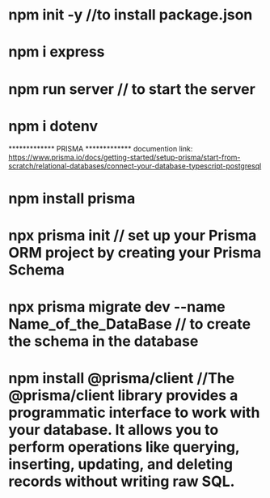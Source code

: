 # npm init -y   //to install package.json
# npm i express
# npm run server   // to start the server
# npm i dotenv

************* PRISMA *************
documention link: https://www.prisma.io/docs/getting-started/setup-prisma/start-from-scratch/relational-databases/connect-your-database-typescript-postgresql

# npm install prisma
# npx prisma init       // set up your Prisma ORM project by creating your Prisma Schema
# npx prisma migrate dev --name Name_of_the_DataBase // to create the schema in the database
# npm install @prisma/client       //The @prisma/client library provides a programmatic interface to work with your database. It allows you to perform operations like querying, inserting, updating, and deleting records without writing raw SQL.
